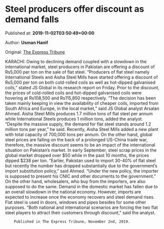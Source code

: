 
# Steel producers offer discount as demand falls

Published at: **2019-11-02T03:50:49+00:00**

Author: **Usman Hanif**

Original: [The Express Tribune](https://tribune.com.pk/story/2091797/1-steel-producers-offer-discount-demand-falls/)

KARACHI: Owing to declining demand coupled with a slowdown in the international market, steel producers in Pakistan are offering a discount of Rs5,000 per ton on the sale of flat steel.
“Producers of flat steel namely International Steels and Aisha Steel Mills have started offering a discount of Rs5,000 per ton on both cold-rolled coils as well as hot-dipped galvanised coils,” stated JS Global in its research report on Friday.
Prior to the discount, the prices of cold-rolled coils and hot-dipped galvanised coils were hovering at Rs108,500 and Rs115,850 respectively.
“The decision has been taken mainly keeping in view the availability of cheaper coils, imported from South Africa and Europe, in the local market,” said JS Global analyst Arsalan Ahmed.
Aisha Steel Mills produces 1.7 million tons of flat steel per annum while International Steels produces 1 million tons, added the analyst. “Despite the massive supply, the demand for flat steel stands around 1.2 million tons per year,” he said.
Recently, Aisha Steel Mills added a new plant with total capacity of 700,000 tons per annum.
On the other hand, global steel prices are falling on the back of a prolonged US-China trade war, therefore, the massive discount seems to be an impact of the international situation on Pakistan’s market. In early September, steel scrap prices in the global market dropped over $50 while in the past 10 months, the prices dipped $238 per ton.
“Earlier, Pakistan used to import 30-40% of flat steel but recently the number has dropped substantially due to the government’s import substitution policy,” said Ahmed. “Under the new policy, the importer is supposed to present his CNIC and other documents to the government.”
On the other hand, wholesalers, who buy from the importers, are also supposed to do the same.
Demand in the domestic market has fallen due to an overall slowdown in the national economy. However, imports are expected to increase once the economy recovers and steel demand rises. Flat steel is used in doors, windows and pipes besides for some other purposes. “Both national and international scenarios are forcing the two flat steel players to attract their customers through discount,” said the analyst.

        Published in The Express Tribune, November 2nd, 2019.
      
